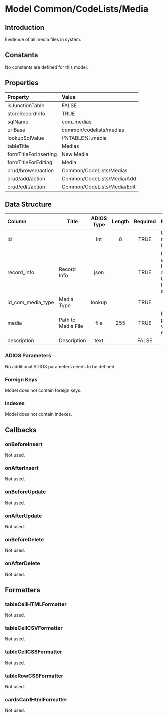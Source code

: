 # Model Common/CodeLists/Media

## Introduction

Evidence of all media files in system.

## Constants

No constants are defined for this model.

## Properties

| Property              | Value                       |
| :-------------------- | :-------------------------- |
| isJunctionTable       | FALSE                       |
| storeRecordInfo       | TRUE                        |
| sqlName               | com_medias                  |
| urlBase               | common/codelists/medias     |
| lookupSqlValue        | {%TABLE%}.media             |
| tableTitle            | Medias                      |
| formTitleForInserting | New Media                   |
| formTitleForEditing   | Media                       |
| crud/browse/action    | Common/CodeLists/Medias     |
| crud/add/action       | Common/CodeLists/Media/Add  |
| crud/edit/action      | Common/CodeLists/Media/Edit |

## Data Structure

| Column            | Title              | ADIOS Type | Length | Required | Notes                                      |
| :---------------- | ------------------ | :--------: | :----: | :------: | :----------------------------------------- |
| id                |                    |    int     |   8    |   TRUE   | Unique record ID                           |
| record_info       | Record Info        |    json    |        |   TRUE   | Info about INSERT and UPDATE time & author |
| id_com_media_type | Media Type         |   lookup   |        |   TRUE   |                                            |
| media             | Path to Media File |    file    |  255   |   TRUE   | Path to picture, video etc.                |
| description       | Description        |    text    |        |  FALSE   |                                            |


### ADIOS Parameters

No additional ADIOS parameters needs to be defined.

### Foreign Keys

Model does not contain foreign keys.

### Indexes

Model does not contain indexes.

## Callbacks

### onBeforeInsert

Not used.

### onAfterInsert

Not used.

### onBeforeUpdate

Not used.

### onAfterUpdate

Not used.

### onBeforeDelete

Not used.

### onAfterDelete

Not used.

## Formatters

### tableCellHTMLFormatter

Not used.

### tableCellCSVFormatter

Not used.

### tableCellCSSFormatter

Not used.

### tableRowCSSFormatter

Not used.

### cardsCardHtmlFormatter

Not used.
